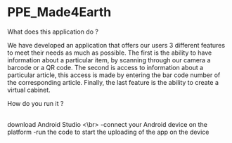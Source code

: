 # PPE_Made4Earth

What does this application do ?

We have developed an application that offers our users 3 different features to meet their needs as much as possible. 
The first is the ability to have information about a particular item, by scanning through our camera a barcode or a QR code. 
The second is access to information about a particular article, this access is made by entering the bar code number of the corresponding article. 
Finally, the last feature is the ability to create a virtual cabinet. 

How do you run it ?

<br> download Android Studio <\br>
-connect your Android device on the platform
-run the code to start the uploading of the app on the device
